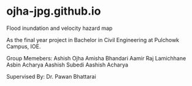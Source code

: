 # ojha-jpg.github.io

Flood inundation and velocity hazard map

As the final year project in Bachelor in Civil Engineering at Pulchowk Campus, IOE. 

Group Memebers:
Ashish Ojha 
Amisha Bhandari 
Aamir Raj Lamichhane 
Asbin Acharya 
Aashish Subedi 
Aashish Acharya 

Supervised By: Dr. Pawan Bhattarai

